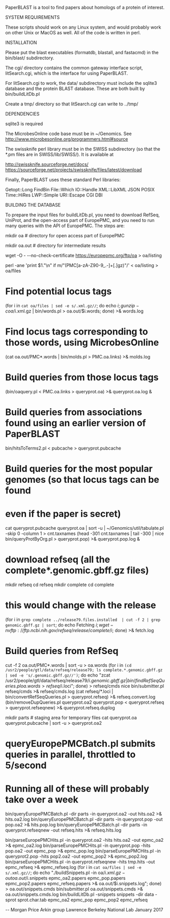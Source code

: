 PaperBLAST is a tool to find papers about homologs of a protein of interest.

SYSTEM REQUIREMENTS

These scripts should work on any Linux system, and would probably work
on other Unix or MacOS as well. All of the code is written in perl.

INSTALLATION

Please put the blast executables (formatdb,
blastall, and fastacmd) in the bin/blast/ subdirectory.

The cgi/ directory contains the common gateway interface script,
litSearch.cgi, which is the interface for using PaperBLAST.

For litSearch.cgi to work, the data/ subdirectory must include the
sqlite3 database and the protein BLAST database. These are both built
by bin/buildLitDb.pl

Create a tmp/ directory so that litSearch.cgi can write to ../tmp/

DEPENDENCIES

sqlite3 is required

The MicrobesOnline code base must be in ~/Genomics. See
http://www.microbesonline.org/programmers.html#source

The swissknife perl library must be in the SWISS subdirectory (so that
the *.pm files are in SWISS/lib/SWISS/). It is available at

http://swissknife.sourceforge.net/docs/
https://sourceforge.net/projects/swissknife/files/latest/download

Finally, PaperBLAST uses these standard Perl libraries:

Getopt::Long
FindBin
File::Which
IO::Handle
XML::LibXML
JSON
POSIX
Time::HiRes
LWP::Simple
URI::Escape
CGI
DBI

BUILDING THE DATABASE

To prepare the input files for buildLitDb.pl, you need to download
RefSeq, UniProt, and the open-access part of EuropePMC, and you need
to run many queries with the API of EuropePMC. The steps are:

mkdir oa # directory for open access part of EuropePMC

mkdir oa.out # directory for intermediate results

wget -O - --no-check-certificate https://europepmc.org/ftp/oa > oa/listing

perl -ane 'print $1."\n" if m/"(PMC[a-zA-Z90-9_.-]+[.]gz)"/' < oa/listing > oa/files

# Find potential locus tags
(for i in `cat oa/files | sed -e s/.xml.gz//`; do echo $i; gunzip -c oa/$i.xml.gz | bin/words.pl > oa.out/$i.words; done) >& words.log

# Find locus tags corresponding to those words, using MicrobesOnline
(cat oa.out/PMC*.words | bin/moIds.pl > PMC.oa.links) >& moIds.log

# Build queries from those locus tags
(bin/oaquery.pl < PMC.oa.links > queryprot.oa) >& queryprot.oa.log &

# Build queries from associations found using an earlier version of PaperBLAST
bin/hitsToTerms2.pl < pubcache > queryprot.pubcache

# Build queries for the most popular genomes (so that locus tags can be found
# even if the paper is secret)
cat queryprot.pubcache queryprot.oa | sort -u | ~/Genomics/util/tabulate.pl -skip 0 -column 1 > cnt.taxnames
(head -301 cnt.taxnames | tail -300 | nice bin/queryProtByOrg.pl > queryprot.pop) >& queryprot.pop.log &

# download refseq (all the complete*.genomic.gbff.gz files)
mkdir refseq
cd refseq
mkdir complete
cd complete
# this would change with the release #
(for i in `grep complete ../release79.files.installed  | cut -f 2 | grep genomic.gbff.gz | sort`; do echo Fetching $i; wget -nv ftp://ftp.ncbi.nih.gov/refseq/release/complete/$i; done) >& fetch.log

# Build queries from RefSeq
cut -f 2 oa.out/PMC*.words | sort -u > oa.words
(for i in `(cd /usr2/people/gtl/data/refseq/release79; ls complete.*.genomic.gbff.gz | sed -e 's/.genomic.gbff.gz//')`; do echo "zcat /usr2/people/gtl/data/refseq/release79/$i.genomic.gbff.gz | bin/findRefSeqQueries.pl oa.words > refseq/$i.loci"; done) > refseq/cmds
nice bin/submitter.pl refseq/cmds >& refseq/cmds.log
(cat refseq/*.loci | bin/convertRefSeqQueries.pl > queryprot.refseq) >& refseq.convert.log
(bin/removeDupQueries.pl queryprot.oa2 queryprot.pop < queryprot.refseq > queryprot.refseqnew) >& queryprot.refseq.duplog


mkdir parts # staging area for temporary files
cat queryprot.oa queryprot.pubcache | sort -u > queryprot.oa2
# queryEuropePMCBatch.pl submits queries in parallel, throttled to 5/second
# Running all of these will probably take over a week
bin/queryEuropePMCBatch.pl -dir parts -in queryprot.oa2 -out hits.oa2 >& hits.oa2.log
bin/queryEuropePMCBatch.pl -dir parts -in queryprot.pop -out pop.oa2 >& hits.pop.log
bin/queryEuropePMCBatch.pl -dir parts -in queryprot.refseqnew -out refseq.hits >& refseq.hits.log

bin/parseEuropePMCHits.pl -in queryprot.oa2 -hits hits.oa2 -out epmc_oa2 >& epmc_oa2.log
bin/parseEuropePMCHits.pl -in queryprot.pop -hits pop.oa2 -out epmc_pop >& epmc_pop.log
bin/parseEuropePMCHits.pl -in queryprot2.pop -hits pop2.oa2 -out epmc_pop2 >& epmc_pop2.log
bin/parseEuropePMCHits.pl -in queryprot.refseqnew -hits tmp.hits -out epmc_refseq >& epmc_refseq.log
(for i in `cat oa/files | sed -e s/.xml.gz//`; do echo "./buildSnippets.pl -in oa/$i.xml.gz -out oa.out/$i.snippets epmc_oa2.papers epmc_pop.papers epmc_pop2.papers epmc_refseq.papers >& oa.out/$i.snippets.log"; done) > oa.out/snippets.cmds
bin/submitter.pl oa.out/snippets.cmds >& oa.out/snippets.cmds.log
bin/buildLitDb.pl -snippets snippets -dir data -sprot sprot.char.tab epmc_oa2 epmc_pop epmc_pop2 epmc_refseq


-- Morgan Price
Arkin group
Lawrence Berkeley National Lab
January 2017
